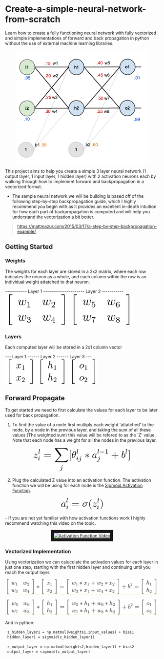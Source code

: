 # Create-a-simple-neural-network-from-scratch
Learn how to create a fully functioning neural network with fully vectorized and simple implementations of forward and back propagation in python without the use of external machine learning libraries.

<p align="center">
  <img src="/Images/neural_network-diagram.png">
</p>  

This project aims to help you create a simple 3 layer neural network (1 output layer, 1 input layer, 1 hidden layer) with 2 activation neurons each by walking through how to implement forward and backpropagation in a vectorized format.   
  
- The sample neural network we will be building is based off of the following step-by-step backpropagation guide, which I highly recommend you begin with as it provides an excellent in-depth intuition for how each part of backpropagation is computed and will help you understand the vectorization a bit better.

> https://mattmazur.com/2015/03/17/a-step-by-step-backpropagation-example/.  

## Getting Started

### Weights  
The weights for each layer are stored in a 2x2 matrix, where each row indicates the neuron as a whole, and each column within the row is an individual weight attatched to that neuron. 
  
----------- Layer 1 --------------------- Layer 2 -----------  
![Layer1_weights](/Images/layer1_weights.png) ![Layer1_weights](/Images/layer2_weights.png)

### Layers  
Each computed layer will be stored in a 2x1 column vector 
  
--- Layer 1 ------ Layer 2 ------ Layer 3 ---  
![Layer1](/Images/Layer1.png) ![Layer2](/Images/layer2.png) ![Layer3](/Images/layer3.png)
  
## Forward Propagate

To get started we need to first calculate the values for each layer to be later used for back propagation.  

1. To find the value of a node first multiply each weight 'attatched' to the node, by a node in the previous layer, and taking the sum of all these values (The weighted sum) this value will be refered to as the 'Z' value. Note that each node has a weight for all the nodes in the previous layer.

 <p align="center">
  <img src="/Images/z_calculation.png">
</p>

2. Plug the calculated Z value into an activation function. The activation function we will be using for each node is the [Sigmoid Activation Function](https://en.wikipedia.org/wiki/Sigmoid_function). 
  
<p align="center">
  <img src="/Images/activation_calculation.png">
</p>
   - If you are not yet familiar with how activation functions work I highly recommend       watching this video on the topic.
<p align="center">
  <a href="http://www.youtube.com/watch?feature=player_embedded&v=m0pIlLfpXWE
  " target="_blank"><img src="http://img.youtube.com/vi/m0pIlLfpXWE/0.jpg"
  alt="Activation Function Video" width="220" height="160" border="10" /></a>

### Vectorized Implementation
Using vectorization we can caluculate the activation values for each layer in just one step, starting with the first hidden layer and continuing until you reach the output layer.

<p align="center">
  <img src="/Images/FFVectorized.png">
</p>

<p align="center">
  <img src="/Images/FFVectorized2.png">
</p>

And in python:   
```
 z_hidden_layer1 = np.matmul(weights1,input_values) + bias1
 hidden_layer1 = sigmoid(z_hidden_layer1)
 
 z_output_layer = np.matmul(weights2,hidden_layer1) + bias2
 output_layer = sigmoid(z_output_layer)
```
